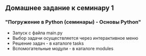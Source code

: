## Домашнее задание к семинару 1
### "Погружение в Python (семинары) - Основы Python"
* Запуск с файла main.py
* Выбор задачи осуществляется через интерактивное меню
* Решение задач - в каталоге tasks
* Вспомогательные модули - в каталоге modules